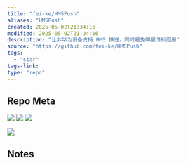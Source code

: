 ```yaml
---
title: "fei-ke/HMSPush"
aliases: "HMSPush"
created: 2025-05-02T21:34:16
modified: 2025-05-02T21:34:16
description: "让非华为设备支持 HMS 推送，同时避免唤醒目标应用"
source: "https://github.com/fei-ke/HMSPush"
tags:
  - "star"
tags-link:
type: "repo"
---
```

## Repo Meta

![](https://img.shields.io/github/stars/fei-ke/HMSPush?style=for-the-badge&label=stars) ![](https://img.shields.io/github/repo-size/fei-ke/HMSPush?style=for-the-badge&label=size) ![](https://img.shields.io/github/created-at/fei-ke/HMSPush?style=for-the-badge&label=since)

[![](https://github-readme-stats.vercel.app/api/pin/?username=fei-ke&repo=HMSPush&bg_color=00000000)](https://github.com/fei-ke/HMSPush)

## Notes

